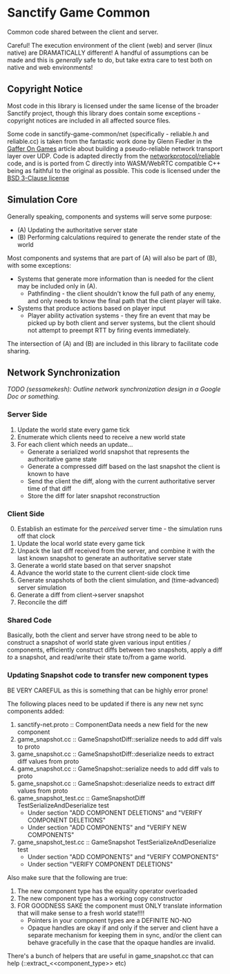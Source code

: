 # Sanctify Game Common

Common code shared between the client and server.

Careful! The execution environment of the client (web) and server (linux native) are DRAMATICALLY
different! A handful of assumptions can be made and this is _generally_ safe to do, but take extra
care to test both on native and web environments!

## Copyright Notice

Most code in this library is licensed under the same license of the broader Sanctify project, though
this library does contain some exceptions - copyright notices are included in all affected source
files.

Some code in sanctify-game-common/net (specifically - reliable.h and reliable.cc) is taken from the
fantastic work done by Glenn Fiedler in the
[Gaffer On Games](https://gafferongames.com/post/reliable_ordered_messages/) article about
building a pseudo-reliable network transport layer over UDP. Code is adapted directly from the
[networkprotocol/reliable](https://github.com/networkprotocol/reliable) code, and is is ported
from C directly into WASM/WebRTC compatible C++ being as faithful to the original as possible.
This code is licensed under the [BSD 3-Clause license](https://opensource.org/licenses/BSD-3-Clause)

## Simulation Core

Generally speaking, components and systems will serve some purpose:

* (A) Updating the authoritative server state
* (B) Performing calculations required to generate the render state of the world

Most components and systems that are part of (A) will also be part of (B), with some exceptions:

* Systems that generate more information than is needed for the client may be included only in (A).
  * Pathfinding - the client shouldn't know the full path of any enemy, and only needs to know the
    final path that the client player will take.
* Systems that produce actions based on player input
  * Player ability activation systems - they fire an event that may be picked up by both client and
    server systems, but the client should not attempt to preempt RTT by firing events immediately.

The intersection of (A) and (B) are included in this library to facilitate code sharing.

## Network Synchronization

_TODO (sessamekesh): Outline network synchronization design in a Google Doc or something._

### Server Side

1) Update the world state every game tick
2) Enumerate which clients need to receive a new world state
3) For each client which needs an update...
    * Generate a serialized world snapshot that represents the authoritative game state
    * Generate a compressed diff based on the last snapshot the client is known to have
    * Send the client the diff, along with the current authoritative server time of that diff
    * Store the diff for later snapshot reconstruction

### Client Side

0) Establish an estimate for the _perceived_ server time - the simulation runs off that clock
1) Update the local world state every game tick
2) Unpack the last diff received from the server, and combine it with the last known snapshot
   to generate an authoritative server state
3) Generate a world state based on that server snapshot
4) Advance the world state to the current client-side clock time
5) Generate snapshots of both the client simulation, and (time-advanced) server simulation
6) Generate a diff from client->server snapshot
7) Reconcile the diff

### Shared Code

Basically, both the client and server have strong need to be able to construct a snapshot of
world state given various input entities / components, efficiently construct diffs between two
snapshots, apply a diff _to_ a snapshot, and read/write their state to/from a game world.

### Updating Snapshot code to transfer new component types

BE VERY CAREFUL as this is something that can be highly error prone!

The following places need to be updated if there is any new net sync components added:

1) sanctify-net.proto :: ComponentData needs a new field for the new component
2) game_snapshot.cc :: GameSnapshotDiff::serialize needs to add diff vals to proto
3) game_snapshot.cc :: GameSnapshotDiff::deserialize needs to extract diff values from proto
4) game_snapshot.cc :: GameSnapshot::serialize needs to add diff vals to proto
5) game_snapshot.cc :: GameSnapshot::deserialize needs to extract diff values from proto
6) game_snapshot_test.cc :: GameSnapshotDiff TestSerializeAndDeserialize test
    * Under section "ADD COMPONENT DELETIONS" and "VERIFY COMPONENT DELETIONS"
    * Under section "ADD COMPONENTS" and "VERIFY NEW COMPONENTS"
7) game_snapshot_test.cc :: GameSnapshot TestSerializeAndDeserialize test
    * Under section "ADD COMPONENTS" and "VERIFY COMPONENTS"
    * Under section "VERIFY COMPONENT DELETIONS"

Also make sure that the following are true:
1) The new component type has the equality operator overloaded
2) The new component type has a working copy constructor
3) FOR GOODNESS SAKE the component must ONLY translate information that will make sense to a fresh world state!!!!
    * Pointers in your component types are a DEFINITE NO-NO
    * Opaque handles are okay if and only if the server and client have a separate mechanism for keeping them in sync, and/or the client can behave gracefully in the case that the opaque handles are invalid.

There's a bunch of helpers that are useful in game_snapshot.cc that can help (::extract_<<component_type>> etc)